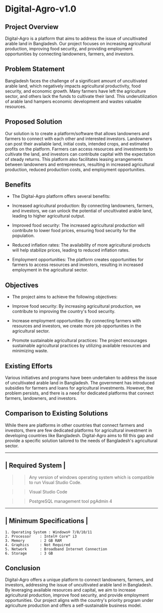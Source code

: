 
# Digital-Agro-v1.0

## Project Overview
Digital-Agro is a platform that aims to address the issue of uncultivated arable land in Bangladesh. Our project focuses on increasing agricultural production, improving food security, and providing employment opportunities by connecting landowners, farmers, and investors.

## Problem Statement
Bangladesh faces the challenge of a significant amount of uncultivated arable land, which negatively impacts agricultural productivity, food security, and economic growth. Many farmers have left the agriculture sector, and others lack the funds to cultivate their land. This underutilization of arable land hampers economic development and wastes valuable resources.

## Proposed Solution
Our solution is to create a platform/software that allows landowners and farmers to connect with each other and interested investors. Landowners can post their available land, initial costs, intended crops, and estimated profits on the platform. Farmers can access resources and investments to cultivate the land, and investors can contribute capital with the expectation of steady returns. This platform also facilitates leasing arrangements between landowners and entrepreneurs, resulting in increased agricultural production, reduced production costs, and employment opportunities.

## Benefits
* The Digital-Agro platform offers several benefits:

* Increased agricultural production: By connecting landowners, farmers, and investors, we can unlock the potential of uncultivated arable land, leading to higher agricultural output.

* Improved food security: The increased agricultural production will contribute to lower food prices, ensuring food security for the population.

* Reduced inflation rates: The availability of more agricultural products will help stabilize prices, leading to reduced inflation rates.

* Employment opportunities: The platform creates opportunities for farmers to access resources and investors, resulting in increased employment in the agricultural sector.

## Objectives
* The project aims to achieve the following objectives:

* Improve food security: By increasing agricultural production, we contribute to improving the country's food security.

* Increase employment opportunities: By connecting farmers with resources and investors, we create more job opportunities in the agricultural sector.

* Promote sustainable agricultural practices: The project encourages sustainable agricultural practices by utilizing available resources and minimizing waste.

## Existing Efforts
Various initiatives and programs have been undertaken to address the issue of uncultivated arable land in Bangladesh. The government has introduced subsidies for farmers and loans for agricultural investments. However, the problem persists, and there is a need for dedicated platforms that connect farmers, landowners, and investors.

## Comparison to Existing Solutions
While there are platforms in other countries that connect farmers and investors, there are few dedicated platforms for agricultural investment in developing countries like Bangladesh. Digital-Agro aims to fill this gap and provide a specific solution tailored to the needs of Bangladesh's agricultural sector.

-------------------
| Required System |
-------------------

 >> Any version of windows operating system which is compatible to run Visual Studio Code.
 
 >> Visual Studio Code
 
 >> PostgreSQL management tool pgAdmin 4

--------------------------
| Minimum Specifications |
--------------------------

    1. Operating System : Windows® 7/8/10/11
    2. Processor	: Intel® Core™ i3
    3. Memory		: 2 GB RAM
    4. Graphics		: Not Required
    5. Network		: Broadband Internet Connection
    6. Storage		: 3 GB

## Conclusion
Digital-Agro offers a unique platform to connect landowners, farmers, and investors, addressing the issue of uncultivated arable land in Bangladesh. By leveraging available resources and capital, we aim to increase agricultural production, improve food security, and provide employment opportunities. Our project aligns with the country's priority program under agriculture production and offers a self-sustainable business model.

